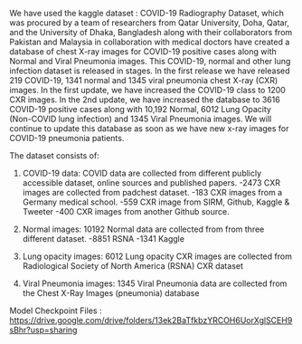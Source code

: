 We have used the kaggle dataset : COVID-19 Radiography Dataset, which was procured by a team of researchers from Qatar University, Doha, Qatar, and the University of Dhaka, Bangladesh along with their collaborators from Pakistan and Malaysia in collaboration with medical doctors have created a database of chest X-ray images for COVID-19 positive cases along with Normal and Viral Pneumonia images. This COVID-19, normal and other lung infection dataset is released in stages. In the first release we have released 219 COVID-19, 1341 normal and 1345 viral pneumonia chest X-ray (CXR) images. In the first update, we have increased the COVID-19 class to 1200 CXR images. In the 2nd update, we have increased the database to 3616 COVID-19 positive cases along with 10,192 Normal, 6012 Lung Opacity (Non-COVID lung infection) and 1345 Viral Pneumonia images. We will continue to update this database as soon as we have new x-ray images for COVID-19 pneumonia patients.

The dataset consists of:

1. COVID-19 data:
COVID data are collected from different publicly accessible dataset, online sources and published papers.
-2473 CXR images are collected from padchest dataset.
-183 CXR images from a Germany medical school.
-559 CXR image from SIRM, Github, Kaggle & Tweeter
-400 CXR images from another Github source.

2. Normal images:
10192 Normal data are collected from from three different dataset.
-8851 RSNA
-1341 Kaggle

3. Lung opacity images:
6012 Lung opacity CXR images are collected from Radiological Society of North America (RSNA) CXR dataset

4. Viral Pneumonia images:
1345 Viral Pneumonia data are collected from the Chest X-Ray Images (pneumonia) database

Model Checkpoint Files : 
https://drive.google.com/drive/folders/13ek2BaTfkbzYRCOH6UorXglSCEH9sBhr?usp=sharing
